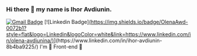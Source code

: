 ### Hi there 👋 my name is Ihor Avdiunin.
[![Gmail Badge](https://img.shields.io/badge/-elena.avdiunina@gmail.com-c14438?style=flat&logo=Gmail&logoColor=white&link=mailto:elena.avdiunina@gmail.com)](mailto:igor.avdiunin@gmail.com) 
[![Linkedin Badge][(https://img.shields.io/badge/OlenaAwd-0072b1?style=flat&logo=Linkedin&logoColor=white&link=https://www.linkedin.com/in/olena-avdiunina/)]([[https://www.linkedin.com/in/olena-avdiunina](https://www.linkedin.com/in/ihor-avdiunin-8b4ba9225/)](https://www.linkedin.com/in/ihor-avdiunin-8b4ba9225/)/)](https://www.linkedin.com/in/ihor-avdiunin-8b4ba9225/)
I'm 💚 Front-end 💚 
<!--
**IgorAvd/IgorAvd** is a ✨ _special_ ✨ repository because its `README.md` (this file) appears on your GitHub profile.

Here are some ideas to get you started:

- 🔭 I’m currently working on ...
- 🌱 I’m currently learning ...
- 👯 I’m looking to collaborate on ...
- 🤔 I’m looking for help with ...
- 💬 Ask me about ...
- 📫 How to reach me: ...
- 😄 Pronouns: ...
- ⚡ Fun fact: ...
-->
